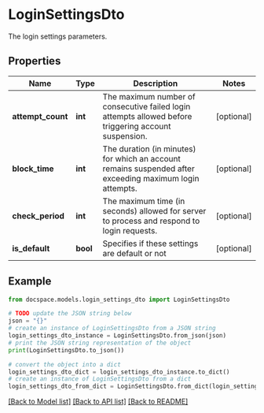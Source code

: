 # LoginSettingsDto

The login settings parameters.

## Properties

Name | Type | Description | Notes
------------ | ------------- | ------------- | -------------
**attempt_count** | **int** | The maximum number of consecutive failed login attempts allowed before triggering account suspension. | [optional] 
**block_time** | **int** | The duration (in minutes) for which an account remains suspended after exceeding maximum login attempts. | [optional] 
**check_period** | **int** | The maximum time (in seconds) allowed for server to process and respond to login requests. | [optional] 
**is_default** | **bool** | Specifies if these settings are default or not | [optional] 

## Example

```python
from docspace.models.login_settings_dto import LoginSettingsDto

# TODO update the JSON string below
json = "{}"
# create an instance of LoginSettingsDto from a JSON string
login_settings_dto_instance = LoginSettingsDto.from_json(json)
# print the JSON string representation of the object
print(LoginSettingsDto.to_json())

# convert the object into a dict
login_settings_dto_dict = login_settings_dto_instance.to_dict()
# create an instance of LoginSettingsDto from a dict
login_settings_dto_from_dict = LoginSettingsDto.from_dict(login_settings_dto_dict)
```
[[Back to Model list]](../README.md#documentation-for-models) [[Back to API list]](../README.md#documentation-for-api-endpoints) [[Back to README]](../README.md)


